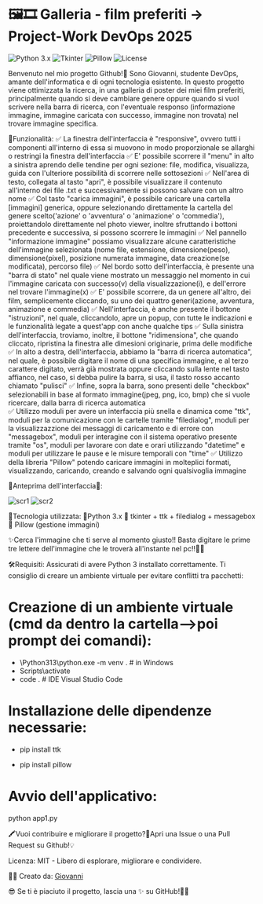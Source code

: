 # 🖼️🎞️ Galleria - film preferiti -> Project-Work DevOps 2025

![Python 3.x](https://badgen.net/badge/Python/3.x/blue?icon=python)
![Tkinter](https://badgen.net/badge/Tkinter/Framework/red?icon=python)
![Pillow](https://badgen.net/badge/Pillow/Library/yellow?icon=python)
![License](https://badgen.net/badge/License/MIT/green?icon=python)

Benvenuto nel mio progetto Github!🧪 Sono Giovanni, studente DevOps, amante dell'informatica e di ogni tecnologia esistente. In questo progetto viene ottimizzata la ricerca, in una galleria di poster dei miei film preferiti, principalmente quando si deve cambiare genere oppure quando si vuol scrivere nella barra di ricerca, con l'eventuale responso (informazione immagine, immagine caricata con successo, immagine non trovata) nel trovare immagine specifica.

📖Funzionalità: 
✅ La finestra dell'interfaccia è "responsive", ovvero tutti i componenti all'interno di essa si muovono in modo proporzionale se allarghi o restringi la finestra dell'interfaccia 
✅ E' possibile scorrere il "menu" in alto a sinistra aprendo delle tendine per ogni sezione: file, modifica, visualizza, guida con l'ulteriore possibilità di scorrere nelle sottosezioni 
✅ Nell'area di testo, collegata al tasto "apri", è possibile visualizzare il contenuto all'interno dei file .txt e successivamente si possono salvare con un altro nome 
✅ Col tasto "carica immagini", è possibile caricare una cartella [immagini] generica, oppure selezionando direttamente la cartella del genere scelto('azione' o 'avventura' o 'animazione' o 'commedia'),              proiettandolo direttamente nel photo viewer, inoltre sfruttando i bottoni precedente e successiva, si possono scorrere le immagini 
✅ Nel pannello "informazione immagine" possiamo visualizzare alcune caratteristiche dell'immagine selezionata (nome file, estensione, dimensione(peso), dimensione(pixel), posizione numerata immagine, data           creazione(se modificata), percorso file) 
✅ Nel bordo sotto dell'interfaccia, è presente una "barra di stato" nel quale viene mostrato un messaggio nel momento in cui l'immagine caricata con successo(v) della visualizzazione(i), e dell'errore nel           trovare l'immagine(x) 
✅ E' possibile scorrere, da un genere all'altro, dei film, semplicemente cliccando, su uno dei quattro generi(azione, avventura, animazione e commedia) 
✅ Nell'interfaccia, è anche presente il bottone "istruzioni", nel quale, cliccandolo, apre un popup, con tutte le indicazioni e le funzionalità legate a quest'app con anche qualche tips 
✅ Sulla sinistra dell'interfaccia, troviamo, inoltre, il bottone "ridimensiona", che quando cliccato, ripristina la finestra alle dimesioni originarie, prima delle modifiche 
✅ In alto a destra, dell'interfaccia, abbiamo la "barra di ricerca automatica", nel quale, è possibile digitare il nome di una specifica immagine, e al terzo carattere digitato, verrà già mostrata oppure            cliccando sulla lente nel tasto affianco, nel caso, si debba pulire la barra, si usa, il tasto rosso accanto chiamato "pulisci" 
✅ Infine, sopra la barra, sono presenti delle "checkbox" selezionabili in base al formato immagine(jpeg, png, ico, bmp) che si vuole ricercare, dalla barra di ricerca automatica             
✅ Utilizzo moduli per avere un interfaccia più snella e dinamica come "ttk", moduli per la comunicazione con le cartelle tramite "filedialog", moduli per la visualizzazzione dei messaggi di caricamento e di         errore con "messagebox", moduli per interagine con il sistema operativo presente tramite "os", moduli per lavorare con date e orari utilizzando "datetime" e moduli per utilizzare le pause e le misure temporali    con "time"
✅ Utilizzo della libreria "Pillow" potendo caricare immagini in molteplici formati, visualizzando, caricando, creando e salvando ogni qualsivoglia immagine

🐍Anteprima dell'interfaccia🧭:

![scr1](https://github.com/user-attachments/assets/36fbfb56-e1ba-4115-9aa4-93ad6ae80217)
![scr2](https://github.com/user-attachments/assets/94608d77-c945-407d-afc5-aabd423274ae)

🤖Tecnologia utilizzata: 📌Python 3.x  📌  tkinter + ttk + filedialog + messagebox   📌  Pillow (gestione immagini) 

✨Cerca l'immagine che ti serve al momento giusto!! Basta digitare le prime tre lettere dell'immagine che le troverà all'instante nel pc!!🤩🚀


🛠️Requisiti: 
Assicurati di avere Python 3 installato correttamente. Ti consiglio di creare un ambiente virtuale per evitare conflitti tra pacchetti:

# Creazione di un ambiente virtuale (cmd da dentro la cartella-->poi prompt dei comandi):
- \Python313\python.exe -m venv .            # in Windows
- Scripts\activate           
- code .                                     # IDE Visual Studio Code

# Installazione delle dipendenze necessarie:
- pip install ttk

- pip install pillow

# Avvio dell'applicativo:
python app1.py

🖍️Vuoi contribuire e migliorare il progetto?🧠Apri una Issue o una Pull Request su Github!💡

Licenza: MIT - Libero di esplorare, migliorare e condividere.


👩‍🎨 Creato da: [Giovanni](https://github.com/IlGiocatore93)


😎 Se ti è piaciuto il progetto, lascia una ✨ su GitHub!👨‍💻


















  


